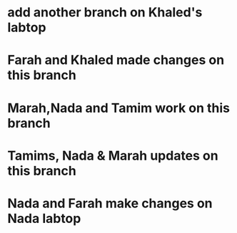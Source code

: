 
# add another branch on Khaled's labtop

# Farah and Khaled made changes on this branch
# Marah,Nada and Tamim work on this branch


# Tamims, Nada & Marah updates on this branch



# Nada and Farah make changes on Nada labtop

